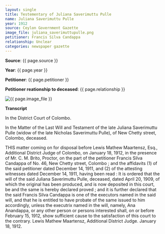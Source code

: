 ```yaml
---
layout: single
title: Testementary of Juliana Saverimuttu Pulle 
name: Juliana Saverimuttu Pulle 
year: 1912
source: Ceylon Government Gazette
image_file: juliana_saverimuttupulle.png
petitioner: Francis Silva Candappa
relationship: Unclear
categories: newspaper gazette
---
```




  **Source**: {{ page.source }}

  **Year**: {{ page.year }}

  **Petitioner**: {{ page.petitioner }}

  **Petitioner reationship to deceased**: {{ page.relationship }} 

 <img src="/family-history/assets/images/gazette/{{ page.image_file }}" alt="{{ page.image_file }}">

 **Transcript** 

In the District Court of Colombo. 

In the Matter of the Last Will and Testament of the late Juliana Saverimuttu Pulle (widow of the late Nicholas Saverimuttu Pulle), of New Chetty street, Colombo, deceased. 

THIS matter coming on for disposal before Lewis Mathew Maartensz, Esq., Additional District Judge of Colombo, on January 18, 1912, in the presence of Mr. C. M. Brito, Proctor, on the part of the petitioner Francis Silva Candappa of No. 46, New Chetty street, Colombo ; and the affidavits (1) of the said petitioner dated December 14, 1911, and (2) of the attesting witnesses dated December 14, 1911, having been read : It is ordered that the will of the said Juliana Saverimuttu Pulle, deceased, dated April 20, 1909, of which the original has been produced, and is now deposited in this court, be and the same is hereby declared proved ; and it is further declared that the said Francis Silva Candappa is one of the executors named in the said will, and that he is entitled to have probate of the same issued to him accordingly, unless the executrix named in the will, namely, Ana Anandappa, or any other person or persons interested shall, on or before February 15, 1912, show sufficient cause to the satisfaction of this court to the contrary. Lewis Mathew Maartensz, Additional District Judge. January 18, 1912.


